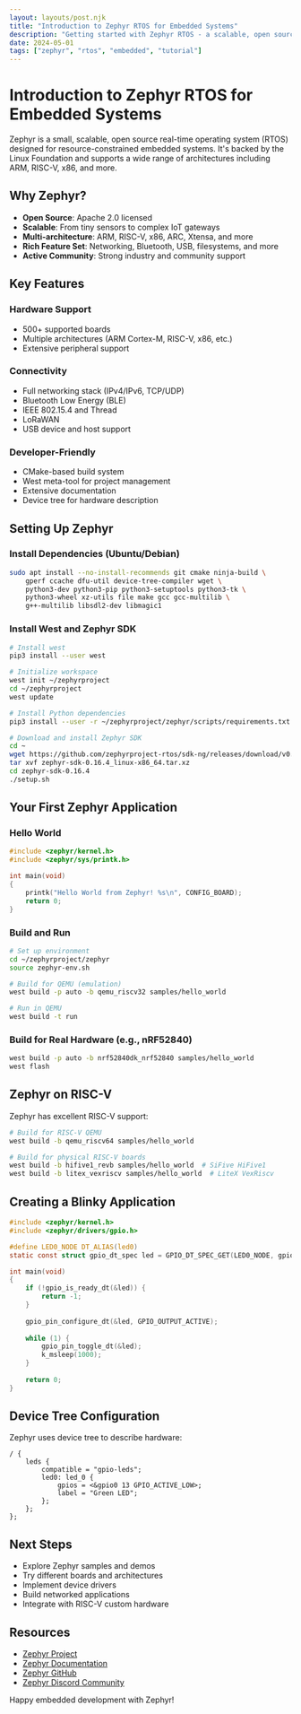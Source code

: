 ```yaml
---
layout: layouts/post.njk
title: "Introduction to Zephyr RTOS for Embedded Systems"
description: "Getting started with Zephyr RTOS - a scalable, open source real-time operating system for embedded devices"
date: 2024-05-01
tags: ["zephyr", "rtos", "embedded", "tutorial"]
---
```


# Introduction to Zephyr RTOS for Embedded Systems

Zephyr is a small, scalable, open source real-time operating system (RTOS) designed for resource-constrained embedded systems. It's backed by the Linux Foundation and supports a wide range of architectures including ARM, RISC-V, x86, and more.

## Why Zephyr?

- **Open Source**: Apache 2.0 licensed
- **Scalable**: From tiny sensors to complex IoT gateways
- **Multi-architecture**: ARM, RISC-V, x86, ARC, Xtensa, and more
- **Rich Feature Set**: Networking, Bluetooth, USB, filesystems, and more
- **Active Community**: Strong industry and community support

## Key Features

### Hardware Support
- 500+ supported boards
- Multiple architectures (ARM Cortex-M, RISC-V, x86, etc.)
- Extensive peripheral support

### Connectivity
- Full networking stack (IPv4/IPv6, TCP/UDP)
- Bluetooth Low Energy (BLE)
- IEEE 802.15.4 and Thread
- LoRaWAN
- USB device and host support

### Developer-Friendly
- CMake-based build system
- West meta-tool for project management
- Extensive documentation
- Device tree for hardware description

## Setting Up Zephyr

### Install Dependencies (Ubuntu/Debian)

```bash
sudo apt install --no-install-recommends git cmake ninja-build \
    gperf ccache dfu-util device-tree-compiler wget \
    python3-dev python3-pip python3-setuptools python3-tk \
    python3-wheel xz-utils file make gcc gcc-multilib \
    g++-multilib libsdl2-dev libmagic1
```

### Install West and Zephyr SDK

```bash
# Install west
pip3 install --user west

# Initialize workspace
west init ~/zephyrproject
cd ~/zephyrproject
west update

# Install Python dependencies
pip3 install --user -r ~/zephyrproject/zephyr/scripts/requirements.txt

# Download and install Zephyr SDK
cd ~
wget https://github.com/zephyrproject-rtos/sdk-ng/releases/download/v0.16.4/zephyr-sdk-0.16.4_linux-x86_64.tar.xz
tar xvf zephyr-sdk-0.16.4_linux-x86_64.tar.xz
cd zephyr-sdk-0.16.4
./setup.sh
```

## Your First Zephyr Application

### Hello World

```c
#include <zephyr/kernel.h>
#include <zephyr/sys/printk.h>

int main(void)
{
    printk("Hello World from Zephyr! %s\n", CONFIG_BOARD);
    return 0;
}
```

### Build and Run

```bash
# Set up environment
cd ~/zephyrproject/zephyr
source zephyr-env.sh

# Build for QEMU (emulation)
west build -p auto -b qemu_riscv32 samples/hello_world

# Run in QEMU
west build -t run
```

### Build for Real Hardware (e.g., nRF52840)

```bash
west build -p auto -b nrf52840dk_nrf52840 samples/hello_world
west flash
```

## Zephyr on RISC-V

Zephyr has excellent RISC-V support:

```bash
# Build for RISC-V QEMU
west build -b qemu_riscv64 samples/hello_world

# Build for physical RISC-V boards
west build -b hifive1_revb samples/hello_world  # SiFive HiFive1
west build -b litex_vexriscv samples/hello_world  # LiteX VexRiscv
```

## Creating a Blinky Application

```c
#include <zephyr/kernel.h>
#include <zephyr/drivers/gpio.h>

#define LED0_NODE DT_ALIAS(led0)
static const struct gpio_dt_spec led = GPIO_DT_SPEC_GET(LED0_NODE, gpios);

int main(void)
{
    if (!gpio_is_ready_dt(&led)) {
        return -1;
    }
    
    gpio_pin_configure_dt(&led, GPIO_OUTPUT_ACTIVE);
    
    while (1) {
        gpio_pin_toggle_dt(&led);
        k_msleep(1000);
    }
    
    return 0;
}
```

## Device Tree Configuration

Zephyr uses device tree to describe hardware:

```dts
/ {
    leds {
        compatible = "gpio-leds";
        led0: led_0 {
            gpios = <&gpio0 13 GPIO_ACTIVE_LOW>;
            label = "Green LED";
        };
    };
};
```

## Next Steps

- Explore Zephyr samples and demos
- Try different boards and architectures
- Implement device drivers
- Build networked applications
- Integrate with RISC-V custom hardware

## Resources

- [Zephyr Project](https://www.zephyrproject.org/)
- [Zephyr Documentation](https://docs.zephyrproject.org/)
- [Zephyr GitHub](https://github.com/zephyrproject-rtos/zephyr)
- [Zephyr Discord Community](https://chat.zephyrproject.org/)

Happy embedded development with Zephyr!

